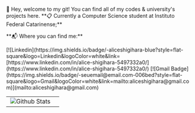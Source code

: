 <p align="left">
    📢 Hey, welcome to my git! You can find all of my codes & university's projects here.
    **📋 Currently a Computer Science student at Instituto Federal Catarinense;**
    </p>

<p align="left">
    **📬 Where you can find me:**
    <p/>
[![Linkedin](https://img.shields.io/badge/-aliceshigihara-blue?style=flat-square&logo=Linkedin&logoColor=white&link=[https://www.linkedin.com/in/alice-shigihara-5497332a0/](https://www.linkedin.com/in/alice-shigihara-5497332a0/)
    [![Gmail Badge](https://img.shields.io/badge/-seuemail@email.com-006bed?style=flat-square&logo=Gmail&logoColor=white&link=mailto:aliceshigihara@gmail.com)](mailto:aliceshigihara@gmail.com)

<table>
    <tr>
        <td>
            <img
            align="right"
            src="https://github-readme-stats.vercel.app/api/top-langs/?username=aliceshigihara&languages=python,c,java&theme=tokyonight"
            alt="Github Stats"
          />
     </td>
    <td>
